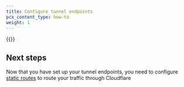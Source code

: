 ```yaml
---
title: Configure tunnel endpoints
pcx_content_type: how-to
weight: 1
---
```


{{<render file="_tunnel-endpoints.md" productFolder="magic-transit" withParameters="`169.254.244.0/20` (this address space is also a [link-local address](https://en.wikipedia.org/wiki/Link-local_address));;Magic WAN;;**Magic WAN** > **Manage Magic WAN configuration** > **Configure**;;/magic-wan/reference/ipsec/">}}

## Next steps

Now that you have set up your tunnel endpoints, you need to configure [static routes](/magic-wan/get-started/configure-static-routes/) to route your traffic through Cloudflare